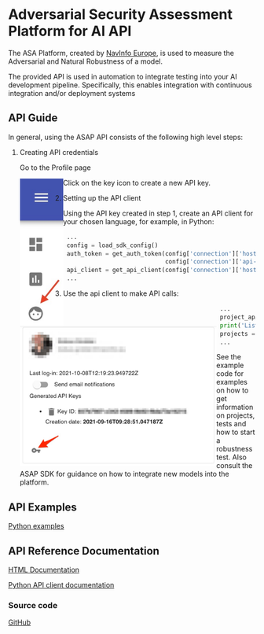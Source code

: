 # Adversarial Security Assessment Platform for AI API

The ASA Platform, created by [NavInfo Europe](https://navinfo.eu), is used to measure the 
Adversarial and Natural Robustness of a model.

The provided API is used in automation to integrate testing into your AI
development pipeline. Specifically, this enables integration with continuous integration and/or deployment systems

## API Guide
In general, using the ASAP API consists of the following high level steps:
1. Creating API credentials

   Go to the Profile page

   <img style="float: left;" src="images/profilemenu.jpg" alt="Image of menu" height="300"/>

   Click on the key icon to create a new API key.

   <img style="float: left;" src="images/createapikey.jpg" alt="Image of profile page" width="400"/>

2. Setting up the API client

   Using the API key created in step 1, create an API client for your chosen language, for example, in Python:
   ```python
    ...
    config = load_sdk_config()
    auth_token = get_auth_token(config['connection']['host'],
                                config['connection']['api-key'], config['connection']['api-key-id'])
    api_client = get_api_client(config['connection']['host'], auth_token)
    ...
   ```
3. Use the api client to make API calls:
   ```python
    ...
    project_api = ProjectApi(api_client)
    print('Listing projects...')
    projects = project_api.get_projects()
    ...
   ```
   See the example code for examples on how to get information on projects, tests and how to start a robustness test. 
   Also consult the ASAP SDK for guidance on how to integrate new models into the platform.


## API Examples
[Python examples](python/README.md#Running-the-example-code)

## API Reference Documentation
[HTML Documentation](https://navinfoeurope.github.io/asap-api/docs/index.html)

[Python API client documentation](python/asap_api/README.md#Documentation-for-API-Endpoints)

### Source code
[GitHub](https://github.com/navinfoeurope/asap-api/)
